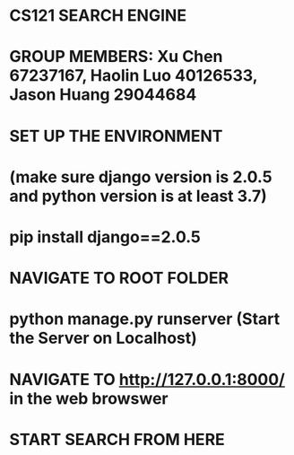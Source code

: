 # CS121 SEARCH ENGINE 
# GROUP MEMBERS: Xu Chen 67237167, Haolin Luo 40126533, Jason Huang 29044684

# SET UP THE ENVIRONMENT
# (make sure django version is 2.0.5 and python version is at least 3.7)
# pip install django==2.0.5 

# NAVIGATE TO ROOT FOLDER

# python manage.py runserver (Start the Server on Localhost) 
# NAVIGATE TO http://127.0.0.1:8000/ in the web browswer

# START SEARCH FROM HERE 
